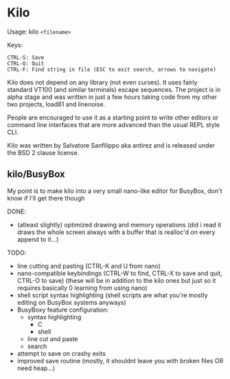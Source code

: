 Kilo
===

Usage: kilo `<filename>`

Keys:

    CTRL-S: Save
    CTRL-Q: Quit
    CTRL-F: Find string in file (ESC to exit search, arrows to navigate)

Kilo does not depend on any library (not even curses). It uses fairly standard
VT100 (and similar terminals) escape sequences. The project is in alpha
stage and was written in just a few hours taking code from my other two
projects, load81 and linenoise.

People are encouraged to use it as a starting point to write other editors
or command line interfaces that are more advanced than the usual REPL
style CLI.

Kilo was written by Salvatore Sanfilippo aka antirez and is released
under the BSD 2 clause license.

## kilo/BusyBox

My point is to make kilo into a very small nano-like editor for BusyBox,
don't know if I'll get there though

DONE:
- (atleast slightly) optimized drawing and memory operations
  (did i read it draws the whole screen always with a buffer that is realloc'd on every
   append to it...)

TODO:
- line cutting and pasting (CTRL-K and U from nano)
- nano-compatible keybindings (CTRL-W to find, CTRL-X to save and quit, CTRL-O to save)
  (these will be in addition to the kilo ones but just so it requires basically 0 learning from using nano)
- shell script syntax highlighting (shell scripts are what you're mostly editing on BusyBox systems anyways)
- BusyBoxy feature configuration:
  - syntax highlighting
    - C
    - shell
  - line cut and paste
  - search
- attempt to save on crashy exits 
- improved save routine (mostly, it shouldnt leave you with broken files OR need heap...)


